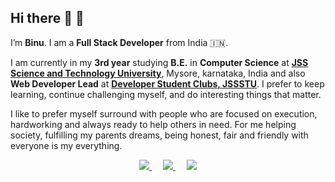 ## Hi there 👋 :pray: 
I’m <b>Binu</b>. I am a <b>Full Stack Developer</b> from India :india:.

I am currently in my <b>3rd year</b> studying <b>B.E.</b> in 
<b>Computer Science</b> at <b>[JSS Science and Technology University](https://jssstuniv.in/)</b>,
Mysore, karnataka, India and also <b>Web Developer Lead</b> at
<b>[Developer Student Clubs, JSSSTU](https://dscjssstu.netlify.app/)</b>. I prefer to keep learning, continue challenging myself, and do interesting things that
matter.

I like to prefer myself surround with people who are focused on
execution, hardworking and always ready to help others in need. For me
helping society, fulfilling my parents dreams, being honest, fair and
friendly with everyone is my everything.
     
<p align="center">
    <a href="www.binu.live" alt="portfolio">
        <img src="https://img.shields.io/badge/Portfolio-Binu42-brightgreen.svg" />
    </a>&emsp;
    <a href="https://www.linkedin.com/in/binu-kumar-5a7038146/" alt="LinkedIn">
        <img src="https://img.shields.io/badge/-BinuKumar-blue?style=social&logo=Linkedin&logoColor=blue" />
    </a>&emsp;
    <a href="mailto:kbinu42@gmail.com" alt="LinkedIn">
        <img src="https://img.shields.io/badge/-GMail-c14438?style=social&logo=Gmail&logoColor=red" />
    </a>
</p>
